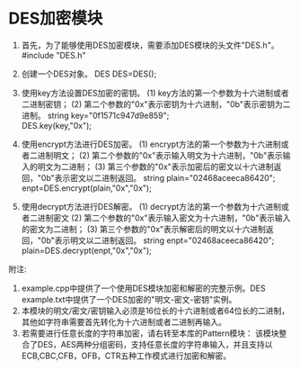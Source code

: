 # DES加密模块

   1. 首先，为了能够使用DES加密模块，需要添加DES模块的头文件"DES.h"。
   #include "DES.h"

   2. 创建一个DES对象。
   DES DES=DES();

   3. 使用key方法设置DES加密的密钥。
   (1) key方法的第一个参数为十六进制或者二进制密钥；
   (2) 第二个参数的"0x"表示密钥为十六进制，"0b"表示密钥为二进制。
   string key="0f1571c947d9e859";   
   DES.key(key,"0x");  


   4. 使用encrypt方法进行DES加密。
   (1) encrypt方法的第一个参数为十六进制或者二进制明文；
   (2) 第二个参数的"0x"表示输入明文为十六进制，"0b"表示输入的明文为二进制；
   (3) 第三个参数的"0x"表示加密后的密文以十六进制返回，"0b"表示密文以二进制返回。
   string plain="02468aceeca86420";
   enpt=DES.encrypt(plain,"0x","0x");


   5. 使用decrypt方法进行DES解密。
   (1) decrypt方法的第一个参数为十六进制或者二进制密文
   (2) 第二个参数的"0x"表示输入密文为十六进制，"0b"表示输入的密文为二进制；
   (3) 第三个参数的"0x"表示解密后的明文以十六进制返回，"0b"表示明文以二进制返回。
   string enpt="02468aceeca86420";
   plain=DES.decrypt(enpt,"0x","0x");


   附注: 
   1. example.cpp中提供了一个使用DES模块加密和解密的完整示例。DES example.txt中提供了一个DES加密的"明文-密文-密钥"实例。
   2. 本模块的明文/密文/密钥输入必须是16位长的十六进制或者64位长的二进制，其他如字符串需要首先转化为十六进制或者二进制再输入。
   3. 若需要进行任意长度的字符串加密，请右转至本库的Pattern模块：
      该模块整合了DES，AES两种分组密码，支持任意长度的字符串输入，并且支持以ECB,CBC,CFB，OFB，CTR五种工作模式进行加密和解密。
